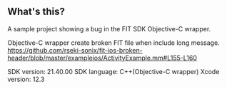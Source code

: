 ## What's this?
A sample project showing a bug in the FIT SDK Objective-C wrapper.

Objective-C wrapper create broken FIT file when include long message.
https://github.com/rseki-sonix/fit-ios-broken-header/blob/master/exampleios/ActivityExample.mm#L155-L160

SDK version: 21.40.00
SDK language: C++(Objective-C wrapper)
Xcode version: 12.3
